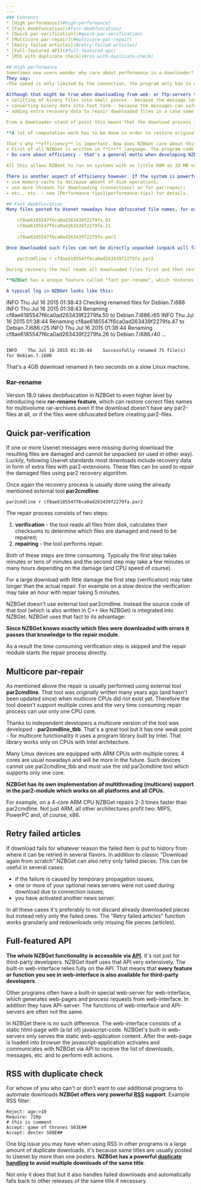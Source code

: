 ```yaml
---
---
### Contents
* [High performance](#high-performance)
* [Fast deobfuscation](#fast-deobfuscation)
* [Quick par-verification](#quick-par-verification)
* [Multicore par-repair](#multicore-par-repair)
* [Retry failed articles](#retry-failed-articles)
* [Full-featured API](#full-featured-api)
* [RSS with duplicate check](#rss-with-duplicate-check)

## High performance
Sometimes new users wonder why care about performance in a downloader? 
They say:
>The speed is only limited by the connection, the program only has to write the received data into disk.

Although that might be true when downloading from web- or ftp-servers the binary downloads from Usenet work quite differently. The Usenet was designed to transfer text messages only. In order to transfer binary files (such as photos or videos) a special technique was invented to embed the binary data into text messages. This technique involves:
- splitting of binary files into small pieces - because the message length is limited. One message is usually less than 1 MB;
- converting binary data into text form - because the messages can safely transport only basic characters used in texts;
- adding extra recovery data to repair downloaded files in a case some messages get lost - because Usenet doesn't guarantee message delivery.

From a downloader stand of point this means that the download process isn't that straightforward as moving file from location one to location two. 

**A lot of computation work has to be done in order to restore original binary files from thousands of plain text messages.**

That's why **efficiency** is important. How does NZBGet care about this?
- First of all NZBGet is written in **C++** language. The program code is compiled into native CPU instructions during build process. That provides the best possible usage of CPU power.
- Do care about efficiency - that's a general motto when developing NZBGet: use efficient algorithms, avoid unnecessary calculations whenever possible, don't load everything into memory.

All this allows NZBGet to run on systems with as little RAM as 32 MB or less and with CPUs running on 200 MHz or less.

There is another aspect of efficiency however. If the system is powerful enough and has a lot of resources - can they be used to improve download and post-processing speed? Sure, they can. NZBGet offers a bunch of options to configure the program for systems of different leagues, for example:
- use memory cache to decrease amount of disk operations;
- use more threads for downloading (connections) or for par-repair;
- etc., etc. - see [Performance tips](performance-tips) for details.

## Fast deobfuscation
Many files posted to Usenet nowadays have obfuscated file names, for example:

    cf8ae6185547f6ca0ad263439f2279fa.01
    cf8ae6185547f6ca0ad263439f2279fa.21
    ...
    cf8ae6185547f6ca0ad263439f2279fa.par2

Once downloaded such files can not be directly unpacked (unpack will fail). The original names of rar-archives must be restored first. The files come with par2-set, which hold the recovery information including original file names. To restore the file names a recovery process using external tool **par2cmdline** is usually used:

    par2cmdline r cf8ae6185547f6ca0ad263439f2279fa.par2

During recovery the tool reads all downloaded files first and then restores original file names. The process of reading of files can take very long, many minutes or even tens of minutes depending on files size and disk speed.

**NZBGet has a unique feature called "fast par-rename", which restores original file names within few seconds**, even on very slow machines, eliminating the need for time consuming par-verification step required when using external tool par2cmdline.

A typical log in NZBGet looks like this:
```
INFO	Thu Jul 16 2015 01:38:43	Checking renamed files for Debian.7.i686
INFO	Thu Jul 16 2015 01:38:43	Renaming cf8ae6185547f6ca0ad263439f2279fa.50 to Debian.7.i686.r65
INFO	Thu Jul 16 2015 01:38:44	Renaming cf8ae6185547f6ca0ad263439f2279fa.47 to Debian.7.i686.r25
INFO	Thu Jul 16 2015 01:38:44	Renaming cf8ae6185547f6ca0ad263439f2279fa.26 to Debian.7.i686.r40
...
```

INFO	Thu Jul 16 2015 01:38:44	Successfully renamed 75 file(s) for Debian.7.i686
```
That's a 4GB download renamed in two seconds on a slow Linux machine.

### Rar-rename
Version 18.0 takes deobfuscation in NZBGet to even higher level by introducing new **rar-rename feature**, which can restore correct files names for multivolume rar-archives even if the download doesn't have any par2-files at all, or if the files were obfuscated before creating par2-files.

## Quick par-verification
If one or more Usenet messages were missing during download the resulting files are damaged and cannot be unpacked (or used in other way). Luckily, following Usenet standards most downloads include recovery data in form of extra files with par2-extensions. These files can be used to repair the damaged files using par2 recovery algorithm.

Once again the recovery process is usually done using the already mentioned external tool **par2cmdline**:

    par2cmdline r cf8ae6185547f6ca0ad263439f2279fa.par2

The repair process consists of two steps:

1. **verification** - the tool reads all files from disk, calculates their checksums to determine which files are damaged and need to be repaired;
2. **repairing** - the tool performs repair.

Both of these steps are time consuming. Typically the first step takes minutes or tens of minutes and the second step may take a few minutes or many hours depending on the damage (and CPU speed of course).

For a large download with little damage the first step (verification) may take longer than the actual repair. For example on a slow device the verification may take an hour with repair taking 5 minutes.

NZBGet doesn't use external tool par2cmdline. Instead the source code of that tool (which is also written in C++ like NZBGet) is integrated into NZBGet. NZBGet uses that fact to its advantage:

**Since NZBGet knows exactly which files were downloaded with errors it passes that knowledge to the repair module.**

As a result the time consuming verification step is skipped and the repair module starts the repair process directly.

## Multicore par-repair
As mentioned above the repair is usually performed using external tool **par2cmdline**. That tool was originally written many years ago (and hasn't been updated since) when mutlicore CPUs did not exist yet. Therefore the tool doesn't support multiple cores and the very time consuming repair process can use only one CPU core.

Thanks to independent developers a multicore version of the tool was developed - **par2cmdline_tbb**. That's a great tool but it has one weak point - for multicore functionality it uses a program library built by Intel. That library works only on CPUs with Intel architecture.

Many Linux devices are equipped with ARM CPUs with multiple cores: 4 cores are usual nowadays and will be more in the future. Such devices cannot use par2cmdline_tbb and must use the old par2cmdline tool which supports only one core.

**NZBGet has its own implementation of multithreading (multicore) support in the par2-module which works on all platforms and all CPUs.**

For example, on a 4-core ARM CPU NZBGet repairs 2-3 times faster than par2cmdline. Not just ARM, all other architectures profit two: MIPS, PowerPC and, of course, x86.

## Retry failed articles
If download fails for whatever reason the failed item is put to history from where it can be retried in several flavors. In addition to classic "Download again from scratch" NZBGet can also retry only failed pieces. This can be useful in several cases:
 - if the failure is caused by temporary propagation issues;
 - one or more of your optional news servers were not used during download due to connection issues;
 - you have activated another news server.

In all these cases it's preferably to not discard already downloaded pieces but instead retry only the failed ones. The "Retry failed articles" function works granularly and redownloads only missing file pieces (articles).

## Full-featured API
**The whole NZBGet functionality is accessible via [API](api).** It's not just for third-party developers. NZBGet itself uses that API very extensively. The built-in web-interface relies fully on the API. That means that **every feature or function you see in web-interface is also available for third-party developers**.

Other programs often have a built-in special web-server for web-interface, which generates web-pages and process requests from web-interface. In addition they have API-server. The functions of web-interface and API-servers are often not the same.

In NZBGet there is no such difference. The web-interface consists of a static html-page with (a lot of) javascript-code. NZBGet's built-in web-servers only serves the static web-application content. After the web-page is loaded into browser the javascript-application activates and communicates with NZBGet via API to receive the list of downloads, messages, etc. and to perform edit actions.

## RSS with duplicate check
For whose of you who can't or don't want to use additional programs to automate downloads **NZBGet offers very powerful [RSS](rss) support**. Example RSS filter:
```
Reject: age:>10
Require: 720p
# this is comment
Accept: game of thrones S03E##
Accept: dexter S08E##
```

One big issue you may have when using RSS in other programs is a large amount of duplicate downloads. it's because same titles are usually posted to Usenet by more than one posters. **NZBGet has a powerful [duplicate handling](rss#duplicates) to avoid multiple downloads of the same title**.

Not only it does that but it also handles failed downloads and automatically falls back to other releases of the same title if necessary.
